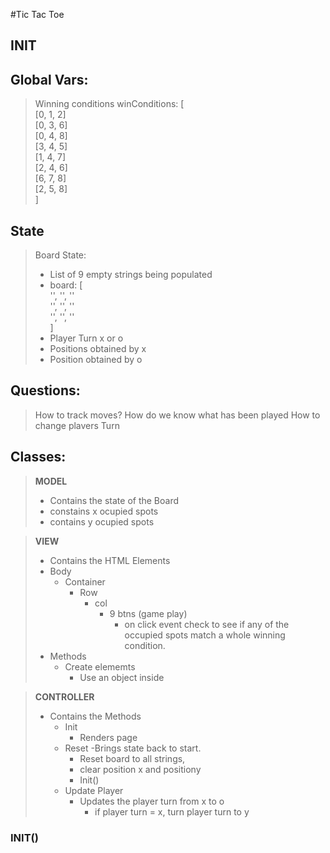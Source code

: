 #Tic Tac Toe
## INIT
## Global Vars:
> Winning conditions
winConditions: [
                 <br>
        [0, 1, 2]<br>
        [0, 3, 6]<br>
        [0, 4, 8]<br>
        [3, 4, 5]<br>
        [1, 4, 7]<br>
        [2, 4, 6]<br>
        [6, 7, 8]<br>
        [2, 5, 8]<br>
    ]
## State
> Board State:
>   - List of 9 empty strings being populated
>   - board: [      <br>
        '', '', ''  <br>
        '', '', ''  <br>
        '', '', ''  <br>
    ]
>   - Player Turn x or o
>   - Positions obtained by x
>   - Position obtained by o

## Questions:
> How to track moves?
> How do we know what has been played
> How to change plavers Turn

## Classes:
> **MODEL**
>   - Contains the state of the Board
>   - constains x ocupied spots
>   - contains y ocupied spots


> **VIEW**
>   - Contains the HTML Elements
>   - Body
>       - Container
>           - Row
>             - col
>                - 9 btns (game play)
>                   - on click event check to see if any of the occupied spots match a whole winning condition.
> - Methods
>   - Create elememts
>       - Use an object inside 

> **CONTROLLER**
> - Contains the Methods
>   - Init
>       - Renders page
>   - Reset
>       -Brings state back to start.
>       - Reset board to all strings,
>       - clear position x and positiony
>       - Init()
>   - Update Player
>       - Updates the player turn from x to o
>           - if player turn = x, turn player turn to y


### INIT()